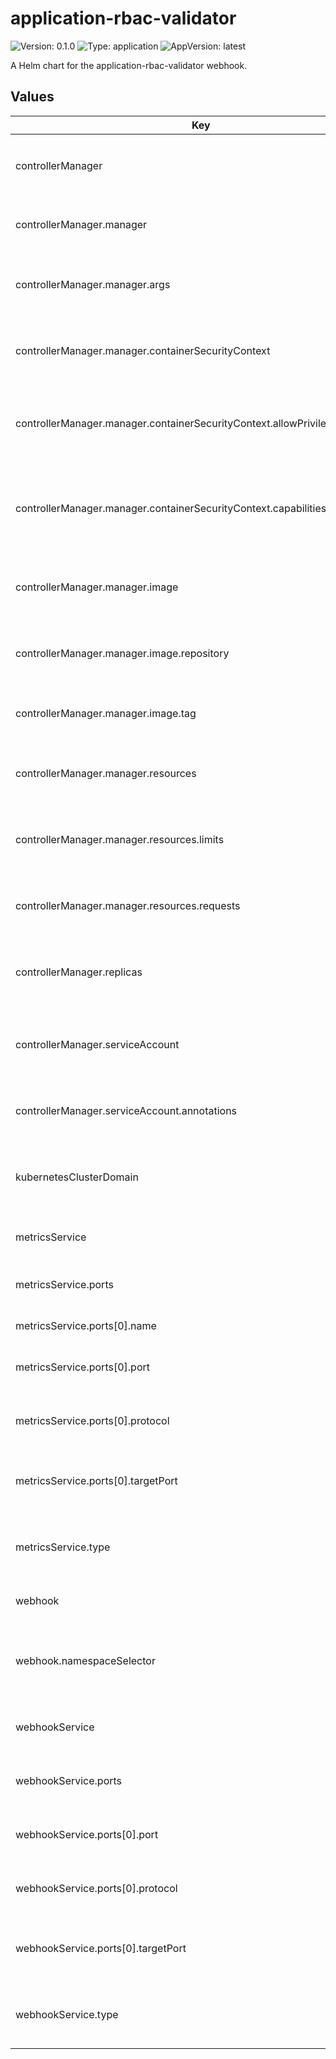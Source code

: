 # application-rbac-validator

![Version: 0.1.0](https://img.shields.io/badge/Version-0.1.0-informational?style=flat-square) ![Type: application](https://img.shields.io/badge/Type-application-informational?style=flat-square) ![AppVersion: latest](https://img.shields.io/badge/AppVersion-latest-informational?style=flat-square)

A Helm chart for the application-rbac-validator webhook.

## Values

| Key | Type | Default | Description |
|-----|------|---------|-------------|
| controllerManager | object | `{"manager":{"args":["--leader-elect","--health-probe-bind-address=:8081"],"containerSecurityContext":{"allowPrivilegeEscalation":false,"capabilities":{"drop":["ALL"]}},"image":{"repository":"controller","tag":"latest"},"resources":{"limits":{"cpu":"500m","memory":"128Mi"},"requests":{"cpu":"10m","memory":"64Mi"}}},"replicas":1,"serviceAccount":{"annotations":{}}}` | Configuration for the controller manager. |
| controllerManager.manager | object | `{"args":["--leader-elect","--health-probe-bind-address=:8081"],"containerSecurityContext":{"allowPrivilegeEscalation":false,"capabilities":{"drop":["ALL"]}},"image":{"repository":"controller","tag":"latest"},"resources":{"limits":{"cpu":"500m","memory":"128Mi"},"requests":{"cpu":"10m","memory":"64Mi"}}}` | Manager-specific settings within the controller. |
| controllerManager.manager.args | list | `["--leader-elect","--health-probe-bind-address=:8081"]` | Command-line arguments passed to the manager container. |
| controllerManager.manager.containerSecurityContext | object | `{"allowPrivilegeEscalation":false,"capabilities":{"drop":["ALL"]}}` | Container security context for the manager container. |
| controllerManager.manager.containerSecurityContext.allowPrivilegeEscalation | bool | `false` | Specifies whether a process can gain more privileges than its parent. |
| controllerManager.manager.containerSecurityContext.capabilities | object | `{"drop":["ALL"]}` | Capabilities to drop from the container. Dropping ALL removes all default capabilities. |
| controllerManager.manager.image | object | `{"repository":"controller","tag":"latest"}` | Image configuration for the manager container. |
| controllerManager.manager.image.repository | string | `"controller"` | The repository of the manager container image. |
| controllerManager.manager.image.tag | string | `"latest"` | The tag of the manager container image. |
| controllerManager.manager.resources | object | `{"limits":{"cpu":"500m","memory":"128Mi"},"requests":{"cpu":"10m","memory":"64Mi"}}` | Resource requests and limits for the manager container. |
| controllerManager.manager.resources.limits | object | `{"cpu":"500m","memory":"128Mi"}` | CPU and memory limits for the manager container. |
| controllerManager.manager.resources.requests | object | `{"cpu":"10m","memory":"64Mi"}` | CPU and memory requests for the manager container. |
| controllerManager.replicas | int | `1` | The number of replicas for the controller manager deployment. |
| controllerManager.serviceAccount | object | `{"annotations":{}}` | Service account configuration for the controller manager. |
| controllerManager.serviceAccount.annotations | object | `{}` | Annotations to add to the service account. |
| kubernetesClusterDomain | string | `"cluster.local"` | The Kubernetes cluster domain. Defaults to 'cluster.local'. |
| metricsService | object | `{"ports":[{"name":"https","port":8443,"protocol":"TCP","targetPort":8443}],"type":"ClusterIP"}` | Configuration for the metrics service. |
| metricsService.ports | list | `[{"name":"https","port":8443,"protocol":"TCP","targetPort":8443}]` | List of ports to expose for the metrics service. |
| metricsService.ports[0].name | string | `"https"` | The name of the port. |
| metricsService.ports[0].port | int | `8443` | The port number exposed by the service. |
| metricsService.ports[0].protocol | string | `"TCP"` | The protocol used by the port (e.g., TCP, UDP, SCTP). |
| metricsService.ports[0].targetPort | int | `8443` | The target port on the pods to which the service sends traffic. |
| metricsService.type | string | `"ClusterIP"` | The type of service (e.g., ClusterIP, NodePort, LoadBalancer). |
| webhook | object | `{"namespaceSelector":{}}` | Configuration for the webhook. |
| webhook.namespaceSelector | object | `{}` | Namespace selector configuration for the validating webhook. |
| webhookService | object | `{"ports":[{"port":443,"protocol":"TCP","targetPort":9443}],"type":"ClusterIP"}` | Configuration for the webhook service. |
| webhookService.ports | list | `[{"port":443,"protocol":"TCP","targetPort":9443}]` | List of ports to expose for the webhook service. |
| webhookService.ports[0].port | int | `443` | The port number exposed by the service. |
| webhookService.ports[0].protocol | string | `"TCP"` | The protocol used by the port (e.g., TCP, UDP, SCTP). |
| webhookService.ports[0].targetPort | int | `9443` | The target port on the pods to which the service sends traffic. |
| webhookService.type | string | `"ClusterIP"` | The type of service (e.g., ClusterIP, NodePort, LoadBalancer). |

